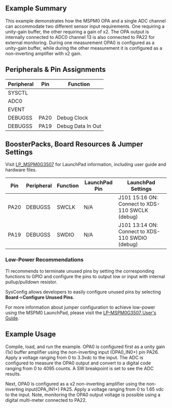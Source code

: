 ## Example Summary

This example demonstrates how the MSPM0 OPA and a single ADC channel can accommodate two different sensor input requirements. One requiring a unity-gain buffer, the other requiring a gain of x2.  The OPA output is internally connected to ADC0 channel 13 is also connected to PA22 for external monitoring.  During one measurement OPA0 is configured as a unity-gain buffer, while during the other measurement it is configured as a non-inverting amplifier with x2 gain.  
  
## Peripherals & Pin Assignments

| Peripheral | Pin | Function |
| --- | --- | --- |
| SYSCTL |  |  |
| ADC0 |  |  |
| EVENT |  |  |
| DEBUGSS | PA20 | Debug Clock |
| DEBUGSS | PA19 | Debug Data In Out |

## BoosterPacks, Board Resources & Jumper Settings

Visit [LP_MSPM0G3507](https://www.ti.com/tool/LP-MSPM0G3507) for LaunchPad information, including user guide and hardware files.

| Pin | Peripheral | Function | LaunchPad Pin | LaunchPad Settings |
| --- | --- | --- | --- | --- |
| PA20 | DEBUGSS | SWCLK | N/A | J101 15:16 ON: Connect to XDS-110 SWCLK (debug) |
| PA19 | DEBUGSS | SWDIO | N/A | J101 13:14 ON: Connect to XDS-110 SWDIO (debug) |

### Low-Power Recommendations
TI recommends to terminate unused pins by setting the corresponding functions to
GPIO and configure the pins to output low or input with internal
pullup/pulldown resistor.

SysConfig allows developers to easily configure unused pins by selecting **Board**→**Configure Unused Pins**.

For more information about jumper configuration to achieve low-power using the
MSPM0 LaunchPad, please visit the [LP-MSPM0G3507 User's Guide](https://www.ti.com/lit/slau846).

## Example Usage
Compile, load, and run the example.
OPA0 is configured first as a unity gain (1x) buffer amplifier using the non-inverting input (OPA0_IN0+) pin PA26.
Apply a voltage ranging from 0 to 3.3vdc to the input.  The ADC is configured to measure the OPA0 output and convert to a digital code ranging from 0 to 4095 counts. A SW breakpoint is set to see the ADC results.

Next, OPA0 is configured as a x2 non-inverting amplifier using the non-inverting input(OPA_IN1+) PA25.  Apply a voltage ranging from 0 to 1.65 vdc to the input.  Note, monitoring the OPA0 output voltage is possible using a digital multi-meter connected to PA22.
